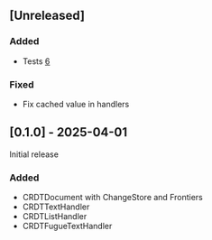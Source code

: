 ## [Unreleased]

### Added
- Tests [6](https://github.com/MattiaPispisa/crdt/issues/6)
  
### Fixed
- Fix cached value in handlers

## [0.1.0] - 2025-04-01

Initial release

### Added
- CRDTDocument with ChangeStore and Frontiers
- CRDTTextHandler
- CRDTListHandler
- CRDTFugueTextHandler